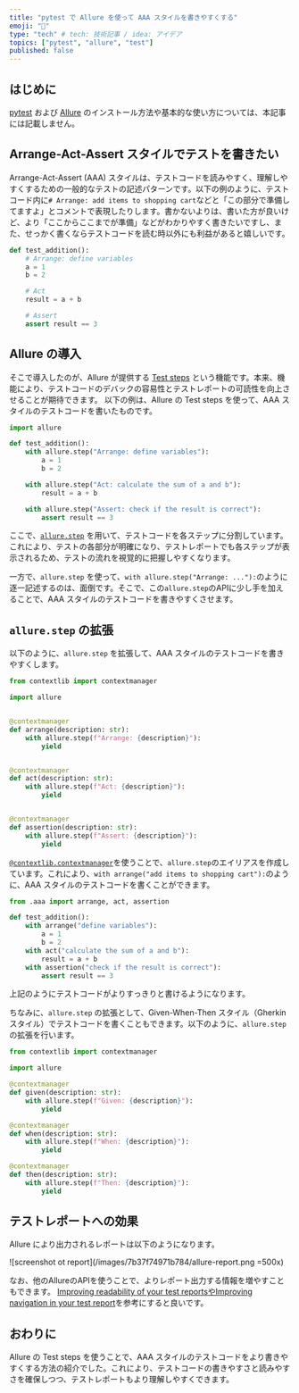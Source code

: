 ```yaml
---
title: "pytest で Allure を使って AAA スタイルを書きやすくする"
emoji: "🥒"
type: "tech" # tech: 技術記事 / idea: アイデア
topics: ["pytest", "allure", "test"]
published: false
---
```


## はじめに

[pytest](https://docs.pytest.org/en/stable/) および [Allure](https://allurereport.org/) のインストール方法や基本的な使い方については、本記事には記載しません。

## Arrange-Act-Assert スタイルでテストを書きたい

Arrange-Act-Assert (AAA) スタイルは、テストコードを読みやすく、理解しやすくするための一般的なテストの記述パターンです。以下の例のように、テストコード内に`# Arrange: add items to shopping cart`などと「この部分で準備してますよ」とコメントで表現したりします。書かないよりは、書いた方が良いけど、より「ここからここまでが準備」などがわかりやすく書きたいですし、また、せっかく書くならテストコードを読む時以外にも利益があると嬉しいです。

```python
def test_addition():
    # Arrange: define variables
    a = 1
    b = 2

    # Act
    result = a + b

    # Assert
    assert result == 3
```

## Allure の導入

そこで導入したのが、Allure が提供する [Test steps](https://allurereport.org/docs/steps/) という機能です。本来、機能により、テストコードのデバックの容易性とテストレポートの可読性を向上させることが期待できます。
以下の例は、Allure の Test steps を使って、AAA スタイルのテストコードを書いたものです。

```python
import allure

def test_addition():
    with allure.step("Arrange: define variables"):
        a = 1
        b = 2

    with allure.step("Act: calculate the sum of a and b"):
        result = a + b

    with allure.step("Assert: check if the result is correct"):
        assert result == 3
```

ここで、[`allure.step`](https://allurereport.org/docs/pytest-reference/#test-steps) を用いて、テストコードを各ステップに分割しています。これにより、テストの各部分が明確になり、テストレポートでも各ステップが表示されるため、テストの流れを視覚的に把握しやすくなります。

一方で、`allure.step` を使って、`with allure.step("Arrange: ..."):`のように逐一記述するのは、面倒です。そこで、この`allure.step`のAPIに少し手を加えることで、AAA スタイルのテストコードを書きやすくさせます。

## `allure.step` の拡張

以下のように、`allure.step` を拡張して、AAA スタイルのテストコードを書きやすくします。

```python:aaa.py
from contextlib import contextmanager

import allure


@contextmanager
def arrange(description: str):
    with allure.step(f"Arrange: {description}"):
        yield


@contextmanager
def act(description: str):
    with allure.step(f"Act: {description}"):
        yield


@contextmanager
def assertion(description: str):
    with allure.step(f"Assert: {description}"):
        yield
```

[`@contextlib.contextmanager`](https://docs.python.org/ja/3.13/library/contextlib.html#contextlib.contextmanager)を使うことで、`allure.step`のエイリアスを作成しています。これにより、`with arrange("add items to shopping cart"):`のように、AAA スタイルのテストコードを書くことができます。

```python
from .aaa import arrange, act, assertion

def test_addition():
    with arrange("define variables"):
        a = 1
        b = 2
    with act("calculate the sum of a and b"):
        result = a + b
    with assertion("check if the result is correct"):
        assert result == 3
```

上記のようにテストコードがよりすっきりと書けるようになります。

ちなみに、`allure.step` の拡張として、Given-When-Then スタイル（Gherkinスタイル）でテストコードを書くこともできます。以下のように、`allure.step` の拡張を行います。

```python:gherkin.py
from contextlib import contextmanager

import allure

@contextmanager
def given(description: str):
    with allure.step(f"Given: {description}"):
        yield

@contextmanager
def when(description: str):
    with allure.step(f"When: {description}"):
        yield

@contextmanager
def then(description: str):
    with allure.step(f"Then: {description}"):
        yield
```

## テストレポートへの効果

Allure により出力されるレポートは以下のようになります。

![screenshot ot report](/images/7b37f74971b784/allure-report.png =500x)

なお、他のAllureのAPIを使うことで、よりレポート出力する情報を増やすこともできます。
[Improving readability of your test reports](https://allurereport.org/docs/gettingstarted-readability/)[やImproving navigation in your test report](https://allurereport.org/docs/gettingstarted-navigation/)を参考にすると良いです。

## おわりに

Allure の Test steps を使うことで、AAA スタイルのテストコードをより書きやすくする方法の紹介でした。これにより、テストコードの書きやすさと読みやすさを確保しつつ、テストレポートもより理解しやすくできます。
